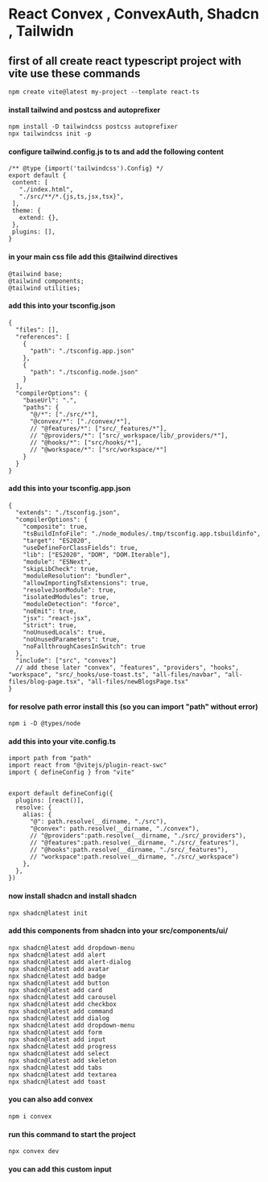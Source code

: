 # React Convex , ConvexAuth, Shadcn , Tailwidn

## first of all create react typescript project with vite use these commands

```
npm create vite@latest my-project --template react-ts
```

#### install tailwind and postcss and autoprefixer

```
npm install -D tailwindcss postcss autoprefixer
npx tailwindcss init -p

```

#### configure tailwind.config.js to ts and add the following content

```
/** @type {import('tailwindcss').Config} */
export default {
 content: [
   "./index.html",
   "./src/**/*.{js,ts,jsx,tsx}",
 ],
 theme: {
   extend: {},
 },
 plugins: [],
}
```

#### in your main css file add this @tailwind directives

```
@tailwind base;
@tailwind components;
@tailwind utilities;
```

#### add this into your tsconfig.json

```
{
  "files": [],
  "references": [
    {
      "path": "./tsconfig.app.json"
    },
    {
      "path": "./tsconfig.node.json"
    }
  ],
  "compilerOptions": {
    "baseUrl": ".",
    "paths": {
      "@/*": ["./src/*"],
      "@convex/*": ["./convex/*"],
      // "@features/*": ["src/_features/*"],
      // "@providers/*": ["src/_workspace/lib/_providers/*"],
      // "@hooks/*": ["src/hooks/*"],
      // "@workspace/*": ["src/workspace/*"]
    }
  }
}
```

#### add this into your tsconfig.app.json

```
{
  "extends": "./tsconfig.json",
  "compilerOptions": {
    "composite": true,
    "tsBuildInfoFile": "./node_modules/.tmp/tsconfig.app.tsbuildinfo",
    "target": "ES2020",
    "useDefineForClassFields": true,
    "lib": ["ES2020", "DOM", "DOM.Iterable"],
    "module": "ESNext",
    "skipLibCheck": true,
    "moduleResolution": "bundler",
    "allowImportingTsExtensions": true,
    "resolveJsonModule": true,
    "isolatedModules": true,
    "moduleDetection": "force",
    "noEmit": true,
    "jsx": "react-jsx",
    "strict": true,
    "noUnusedLocals": true,
    "noUnusedParameters": true,
    "noFallthroughCasesInSwitch": true
  },
  "include": ["src", "convex"]
  // add these later "convex", "features", "providers", "hooks", "workspace", "src/_hooks/use-toast.ts", "all-files/navbar", "all-files/blog-page.tsx", "all-files/newBlogsPage.tsx"
}
```

#### for resolve path error install this (so you can import "path" without error)

```
npm i -D @types/node
```

#### add this into your vite.config.ts

```
import path from "path"
import react from "@vitejs/plugin-react-swc"
import { defineConfig } from "vite"


export default defineConfig({
  plugins: [react()],
  resolve: {
    alias: {
      "@": path.resolve(__dirname, "./src"),
      "@convex": path.resolve(__dirname, "./convex"),
      // "@providers":path.resolve(__dirname, "./src/_providers"),
      // "@features":path.resolve(__dirname, "./src/_features"),
      // "@hooks":path.resolve(__dirname, "./src/_features"),
      // "workspace":path.resolve(__dirname, "./src/_workspace")
    },
  },
})
```

#### now install shadcn and install shadcn

```
npx shadcn@latest init
```

#### add this components from shadcn into your src/components/ui/

```
npx shadcn@latest add dropdown-menu
npx shadcn@latest add alert
npx shadcn@latest add alert-dialog
npx shadcn@latest add avatar
npx shadcn@latest add badge
npx shadcn@latest add button
npx shadcn@latest add card
npx shadcn@latest add carousel
npx shadcn@latest add checkbox
npx shadcn@latest add command
npx shadcn@latest add dialog
npx shadcn@latest add dropdown-menu
npx shadcn@latest add form
npx shadcn@latest add input
npx shadcn@latest add progress
npx shadcn@latest add select
npx shadcn@latest add skeleton
npx shadcn@latest add tabs
npx shadcn@latest add textarea
npx shadcn@latest add toast
```
#### you can also add convex 
```
npm i convex 
``` 

#### run this command to start the project
```
npx convex dev
``` 


#### you can add this custom input 